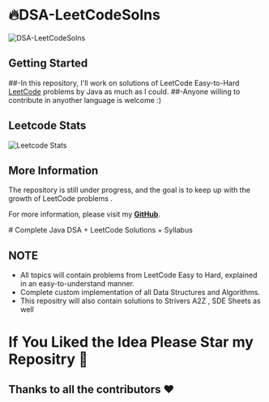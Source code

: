  




# 🔥DSA-LeetCodeSolns

![DSA-LeetCodeSolns](https://socialify.git.ci/animeshhh/DSA-LeetCodeSolns/image?font=Jost&forks=1&issues=1&language=1&name=1&owner=1&pattern=Brick%20Wall&pulls=1&stargazers=1&theme=Dark)


## Getting Started

##-In this repository, I'll work on solutions of LeetCode Easy-to-Hard [LeetCode](https://leetcode.com/problemset/all/) problems by Java as much as I could.
##-Anyone willing to contribute in anyother language is welcome :)

## Leetcode Stats
![Leetcode Stats](https://leetcard.jacoblin.cool/animeshofficial9?ext=activity)

## More Information

The repository is still under progress, and the goal is to keep up with the growth of LeetCode problems .

For more information, please visit my [**GitHub**](https://github.com/animeshhh).

﻿# Complete Java DSA + LeetCode Solutions + Syllabus

## NOTE
- All topics will contain problems from LeetCode Easy to Hard, explained in an easy-to-understand manner.
- Complete custom implementation of all Data Structures and Algorithms.
- This repositry will also contain solutions to Strivers A2Z , SDE Sheets as well

# If You Liked the Idea Please Star my Repositry 🌟
## Thanks to all the contributors ❤️

